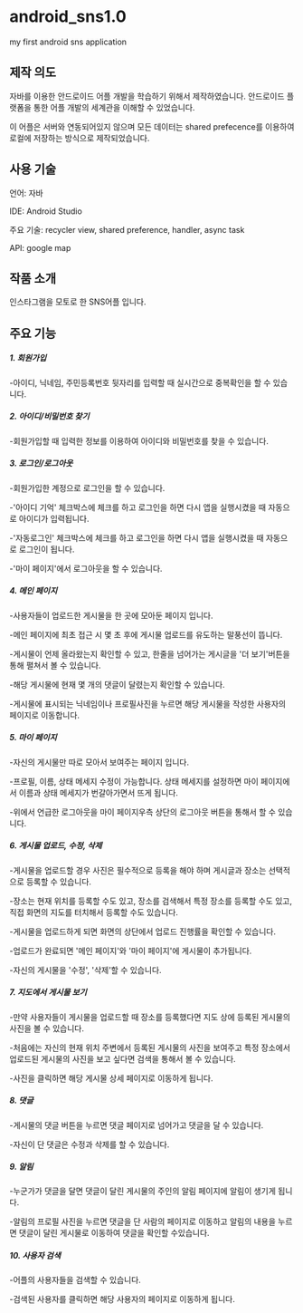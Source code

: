 # android_sns1.0
my first android sns application

## 제작 의도

자바를 이용한 안드로이드 어플 개발을 학습하기 위해서 제작하였습니다. 안드로이드 플랫폼을 통한 어플 개발의 세계관을 이해할 수 있었습니다. 

이 어플은 서버와 연동되어있지 않으며 모든 데이터는 shared prefecence를 이용하여 로컬에 저장하는 방식으로 제작되었습니다.  

## 사용 기술

언어: 자바

IDE: Android Studio

주요 기술: recycler view, shared preference, handler, async task

API: google map

## 작품 소개

인스타그램을 모토로 한 SNS어플 입니다. 

## 주요 기능

##### 1. 회원가입

-아이디, 닉네임, 주민등록번호 뒷자리를 입력할 때 실시간으로 중복확인을 할 수 있습니다. 

##### 2. 아이디/비밀번호 찾기

-회원가입할 때 입력한 정보를 이용하여 아이디와 비밀번호를 찾을 수 있습니다.

##### 3. 로그인/로그아웃

-회원가입한 계정으로 로그인을 할 수 있습니다.

-'아이디 기억' 체크박스에 체크를 하고 로그인을 하면 다시 앱을 실행시켰을 때 자동으로 아이디가 입력됩니다.   

-'자동로그인' 체크박스에 체크를 하고 로그인을 하면 다시 앱을 실행시켰을 때 자동으로 로그인이 됩니다.

-'마이 페이지'에서 로그아웃을 할 수 있습니다.

##### 4. 메인 페이지

-사용자들이 업로드한 게시물을 한 곳에 모아둔 페이지 입니다.

-메인 페이지에 최초 접근 시 몇 초 후에 게시물 업로드를 유도하는 말풍선이 뜹니다. 

-게시물이 언제 올라왔는지 확인할 수 있고, 한줄을 넘어가는 게시글을 '더 보기'버튼을 통해 펼쳐서 볼 수 있습니다. 

-해당 게시물에 현재 몇 개의 댓글이 달렸는지 확인할 수 있습니다. 

-게시물에 표시되는 닉네임이나 프로필사진을 누르면 해당 게시물을 작성한 사용자의 페이지로 이동합니다. 

##### 5. 마이 페이지

-자신의 게시물만 따로 모아서 보여주는 페이지 입니다. 

-프로필, 이름, 상태 메세지 수정이 가능합니다. 상태 메세지를 설정하면 마이 페이지에서 이름과 상태 메세지가 번갈아가면서 뜨게 됩니다.  

-위에서 언급한 로그아웃을 마이 페이지우측 상단의 로그아웃 버튼을 통해서 할 수 있습니다.


##### 6. 게시물 업로드, 수정, 삭제

-게시물을 업로드할 경우 사진은 필수적으로 등록을 해야 하며 게시글과 장소는 선택적으로 등록할 수 있습니다.

-장소는 현재 위치를 등록할 수도 있고, 장소를 검색해서 특정 장소를 등록할 수도 있고, 직접 화면의 지도를 터치해서 등록할 수도 있습니다.

-게시물을 업로드하게 되면 화면의 상단에서 업로드 진행률을 확인할 수 있습니다.

-업로드가 완료되면 '메인 페이지'와 '마이 페이지'에 게시물이 추가됩니다.  

-자신의 게시물을 '수정', '삭제'할 수 있습니다. 

##### 7. 지도에서 게시물 보기

-만약 사용자들이 게시물을 업로드할 때 장소를 등록했다면 지도 상에 등록된 게시물의 사진을 볼 수 있습니다. 

-처음에는 자신의 현재 위치 주변에서 등록된 게시물의 사진을 보여주고 특정 장소에서 업로드된 게시물의 사진을 보고 싶다면 검색을 통해서 볼 수 있습니다. 

-사진을 클릭하면 해당 게시물 상세 페이지로 이동하게 됩니다. 

##### 8. 댓글

-게시물의 댓글 버튼을 누르면 댓글 페이지로 넘어가고 댓글을 달 수 있습니다. 

-자신이 단 댓글은 수정과 삭제를 할 수 있습니다. 

##### 9. 알림

-누군가가 댓글을 달면 댓글이 달린 게시물의 주인의 알림 페이지에 알림이 생기게 됩니다. 

-알림의 프로필 사진을 누르면 댓글을 단 사람의 페이지로 이동하고 알림의 내용을 누르면 댓글이 달린 게시물로 이동하여 댓글을 확인할 수있습니다. 

##### 10. 사용자 검색    

-어플의 사용자들을 검색할 수 있습니다. 

-검색된 사용자를 클릭하면 해당 사용자의 페이지로 이동하게 됩니다. 
